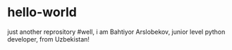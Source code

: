 # hello-world
just another reprository
#well, i am Bahtiyor Arslobekov, junior level python developer, from Uzbekistan!
